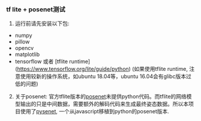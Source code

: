 ### tf lite + posenet测试

1. 运行前请先安装以下包:
- numpy 
- pillow 
- opencv 
- matplotlib
- tensorflow 或者 [tflite runtime] (https://www.tensorflow.org/lite/guide/python)
  (如果使用tflite runtime, 注意使用较新的操作系统，如ubuntu 18.04等，ubuntu 16.04会有glibc版本过低的问题)

2. 关于posenet:
官方tflite版本的[posenet](https://www.tensorflow.org/lite/models/pose_estimation/overview)未提供python代码。而tflite的网络模型输出的只是中间数据，需要额外的解码代码来生成最终姿态数据。所以本项目使用了[pysenet](https://github.com/augustye/pysenet), 一个从javascript移植到python的posenet版本.

